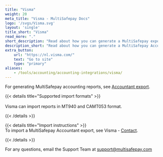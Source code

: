```yaml
---
title: "Visma"
weight: 20
meta_title: "Visma - MultiSafepay Docs"
logo: '/svgs/Visma.svg'
layout: 'single'
title_short: "Visma"
read_more: "."
short_description: "Read about how you can generate a MultiSafepay export and import to your Visma platform"
description_short: "Read about how you can generate a MultiSafepay Accountant Export for your Visma software platform."
extra_button:
    url: "https://nl.visma.com/" 
    text: "Go to site" 
    type: "primary"
aliases:
    - /tools/accounting/accounting-integrations/visma/
---
```


For generating MultiSafepay accounting reports, see [Accountant export](/business/accounting/reports/accountant-export/).

{{< details title="Supported import formats" >}}  
&nbsp;  
Visma can import reports in MT940 and CAMT053 format.

{{< /details >}}

{{< details title="Import instructions" >}}
&nbsp;  
To import a MultiSafepay Accountant export, see Visma - [Contact](https://nl.visma.com/accountview-support/contact).

{{< /details >}}

For any questions, email the Support Team at <support@multisafepay.com>